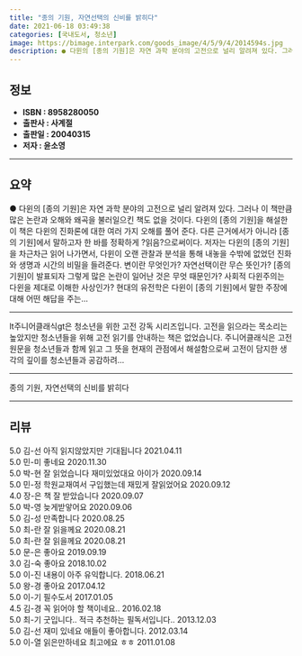 ```yaml
---
title: "종의 기원, 자연선택의 신비를 밝히다"
date: 2021-06-18 03:49:38
categories: [국내도서, 청소년]
image: https://bimage.interpark.com/goods_image/4/5/9/4/2014594s.jpg
description: ● 다윈의 [종의 기원]은 자연 과학 분야의 고전으로 널리 알려져 있다. 그러나 이 책만큼 많은 논란과 오해와 왜곡을 불러일으킨 책도 없을 것이다. 다윈의 [종의 기원]을 해설한 이 책은 다윈의 진화론에 대한 여러 가지 오해를 풀어 준다. 다른 근거에서가 아니라 [종의 기원]에서 말하
---
```


## **정보**

- **ISBN : 8958280050**
- **출판사 : 사계절**
- **출판일 : 20040315**
- **저자 : 윤소영**

------



## **요약**

●  다윈의 [종의 기원]은 자연 과학 분야의 고전으로 널리 알려져 있다. 그러나 이 책만큼 많은 논란과 오해와 왜곡을 불러일으킨 책도 없을 것이다. 다윈의 [종의 기원]을 해설한 이 책은 다윈의 진화론에 대한 여러 가지 오해를 풀어 준다. 다른 근거에서가 아니라 [종의 기원]에서 말하고자 한 바를 정확하게 ?읽음?으로써이다. 저자는 다윈의 [종의 기원]을 차근차근 읽어 나가면서, 다윈이 오랜 관찰과 분석을 통해 내놓을 수밖에 없었던 진화와 생명과 시간의 비밀을 들려준다. 변이란 무엇인가? 자연선택이란 무슨 뜻인가? [종의 기원]이 발표되자 그렇게 많은 논란이 일어난 것은 무엇 때문인가? 사회적 다윈주의는 다윈을 제대로 이해한 사상인가? 현대의 유전학은 다윈이 [종의 기원]에서 말한 주장에 대해 어떤 해답을 주는...

------

lt주니어클래식gt은 청소년을 위한 고전 강독 시리즈입니다. 고전을 읽으라는 목소리는 높았지만 청소년들을 위해 고전 읽기를 안내하는 책은 없었습니다. 주니어클래식은 고전 원문을 청소년들과 함께 읽고 그 뜻을 현재의 관점에서 해설함으로써 고전이 담지한 생각의 깊이를 청소년들과 공감하려... 

------


종의 기원, 자연선택의 신비를 밝히다 

------


## **리뷰** 

5.0 김-선 아직 읽지않았지만 기대됩니다  2021.04.11 <br/>5.0 민-미 좋네요 2020.11.30 <br/>5.0 박-현 잘 읽었습니다 재미있었대요 아이가 2020.09.14 <br/>5.0 민-정 학원교재여서 구입했는데 재밌게 잘읽었어요 2020.09.12 <br/>4.0 장-은 책 잘 받았습니다 2020.09.07 <br/>5.0 박-영 늦게받앟어요 2020.09.06 <br/>5.0 김-성 만족합니다  2020.08.25 <br/>5.0 최-란 잘 읽을께요 2020.08.21 <br/>5.0 최-란 잘 읽을께요 2020.08.21 <br/>5.0 문-은 좋아요 2019.09.19 <br/>3.0 김-숙 좋아요 2018.10.02 <br/>5.0 이-진 내용이 아주 유익합니다. 2018.06.21 <br/>5.0 왕-경 좋아요 2017.04.12 <br/>5.0 이-기 필수도서 2017.01.05 <br/>4.5 김-경 꼭 읽어야 할 책이네요.. 2016.02.18 <br/>5.0 최-기 굿입니다.. 적극 추천하는 필독서입니다.. 2013.12.03 <br/>5.0 김-선 재미 있네요 애들이 좋아합니다. 2012.03.14 <br/>5.0 이-열 읽은만하네요 최고에요 ㅎㅎ 2011.01.08 <br/>